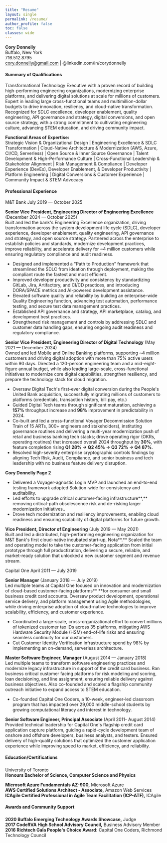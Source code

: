 ```yaml
---
title: "Resume"
layout: single
permalink: /resume/
author_profile: false
toc: false
classes: wide
---
```


**Cory Donnelly**  
Buffalo, New York  
716.512.8795  
cory.donnelly@gmail.com | @linkedin.com/in/corydonnelly

#### **Summary of Qualifications**

Transformational Technology Executive with a proven record of building high-performing engineering organizations, modernizing enterprise platforms, and delivering digital solutions at scale for millions of customers. Expert in leading large cross-functional teams and multimillion-dollar budgets to drive innovation, resiliency, and cloud-native transformation. Recognized for SDLC excellence, developer enablement, quality engineering, API governance and strategy, digital conversions, and open source strategy, with a strong commitment to cultivating engineering culture, advancing STEM education, and driving community impact.

**Functional Areas of Expertise:**  
Strategic Vision & Organizational Design | Engineering Excellence & SDLC Transformation | Cloud-Native Architecture & Modernization (AWS, Azure, CI/CD, Serverless) | Open Source & Inner Source Governance | Talent Development & High-Performance Culture | Cross-Functional Leadership & Stakeholder Alignment | Risk Management & Compliance | Developer Experience (DevEx), Developer Enablement, & Developer Productivity | Platform Engineering | Digital Conversions & Customer Experience | Community Impact & STEM Advocacy

#### 

#### **Professional Experience**

M&T Bank										July 2019 — October 2025

**Senior Vice President, Engineering Director of Engineering Excellence** (December 2024 — October 2025)  
Built and led the bank's Engineering Excellence organization, driving transformation across the system development life cycle (SDLC), developer experience, developer enablement, quality engineering, API governance and strategy, and open source strategy. Partnered across the enterprise to establish policies and standards, modernize development practices, improve reliability, and accelerate delivery for \~4 million customers while ensuring regulatory compliance and audit readiness.

* Designed and implemented a "Path to Production" framework that streamlined the SDLC from ideation through deployment, making the compliant route the fastest and most efficient.  
* Improved developer productivity and consistency by standardizing GitLab, Jira, Artifactory, and CI/CD practices, and introducing DORA/SPACE metrics and AI-powered development assistance.  
* Elevated software quality and reliability by building an enterprise-wide Quality Engineering function, advancing test automation, performance testing, and secure test data management practices.  
* Established API governance and strategy, API marketplace, catalog, and development best practices.  
* Strengthened risk management and controls by addressing SDLC and customer data handling gaps, ensuring ongoing audit readiness and regulatory compliance.

**Senior Vice President, Engineering Director of Digital Technology** (May 2021 — December 2024)  
Owned and led Mobile and Online Banking platforms, supporting \~4 million customers and driving digital adoption with more than 75% active users within 90 days. Directed a 120-person engineering team and a mid-eight-figure annual budget, while also leading large-scale, cross-functional initiatives to modernize core digital capabilities, strengthen resiliency, and prepare the technology stack for cloud migration.

* Oversaw Digital Tech's first-ever digital conversion during the People's United Bank acquisition, successfully migrating millions of customers to platforms (credentials, transaction history, bill pay, etc.)  
* Guided Digital Tech teams through significant maturation, achieving a **157%** throughput increase and **98%** improvement in predictability in 2024\.  
* Co-built and led a cross-functional Voyager Decommission Solution Train of 15 ARTs, 300+ engineers and stakeholders), instituting governance routines and delivering a multi-year modernization push of retail and business banking tech stacks; drove operating rigor (OKRs, operating routines) that increased overall 2024 throughput by **30%**, with feature completion rising **Q1 28% → Q2 45% → Q3 72% → Q4 87%**.  
* Resolved high-severity enterprise cryptographic controls findings by aligning Tech Risk, Audit, Compliance, and senior business and tech leadership with no business feature delivery disruption.

**Cory Donnelly		  										Page 2**

* Delivered a Voyager-agnostic Login MVP and launched an end-to-end testing framework adopted Solution-wide for consistency and auditability.  
* Led efforts to upgrade critical customer-facing infrastructure**,** removing critical-path obsolescence risk and de-risking larger modernization initiatives..  
* Drove tech modernization and resiliency improvements, enabling cloud readiness and ensuring scalability of digital platforms for future growth.

**Vice President, Director of Engineering** (July 2019 — May 2021)  
Built and led a distributed, high-performing engineering organization for M&T Bank's first cloud-native incubated start-up, Nota**.** Scaled the team and operating model to take the customer-facing application from initial prototype through full productization, delivering a secure, reliable, and market-ready solution that unlocked a new customer segment and revenue stream.

Capital One										April 2011 — July 2019

**Senior Manager** (January 2018 — July 2019)  
Led multiple teams at Capital One focused on innovation and modernization of cloud-based customer-facing platforms** **for consumer and small business credit card accounts. Oversaw product development, operational service delivery, and platform management using Agile methodologies, while driving enterprise adoption of cloud-native technologies to improve scalability, efficiency, and customer experience.

* Coordinated a large-scale, cross-organizational effort to convert millions of tokenized customer tax IDs across 35 platforms, mitigating AWS Hardware Security Module (HSM)  end-of-life risks and ensuring seamless continuity for our customers.  
* Cut Customer Identity Verification infrastructure spend by 98% by implementing an on-demand, serverless architecture.

**Master Software Engineer, Manager** (August 2014 — January 2018)  
Led multiple teams to transform software engineering practices and modernize legacy infrastructure in support of the credit card business. Ran business critical customer facing platforms for risk modeling and scoring, loan decisioning, and line assignment, ensuring reliable delivery against business objectives. Also co-founded and scaled a flagship community outreach initiative to expand access to STEM education.

* Co-founded Capital One Coders, a 10-week, engineer-led classroom program that has impacted over 29,000 middle-school students by growing computational literacy and interest in technology.

**Senior Software Engineer, Principal Associate** (April 2011- August 2014)  
Provided technical leadership for Capital One's flagship credit card application capture platform, guiding a rapid-cycle development team of onshore and offshore developers, business analysts, and testers. Ensured delivery of high-quality solutions that optimized the customer application experience while improving speed to market, efficiency, and reliability.

#### **Education/Certifications**

##### 

University of Toronto  
**Honours Bachelor of Science, Computer Science and Physics**

**Microsoft Azure Fundamentals AZ-900,** Microsoft Azure  
**AWS Certified Solutions Architect - Associate,** Amazon Web Services  
**ICAgile Certified Professional in Agile Team Facilitation (ICP-ATF),** ICAgile

#### **Awards and Community Support**

##### 

**2020 Buffalo Emerging Technology Awards Showcase,** Judge  
**2017 CodeRVA High School Advisory Council,** Business Advisory Member  
**2016 Richtech Gala People's Choice Award:** Capital One Coders, Richmond Technology Council
